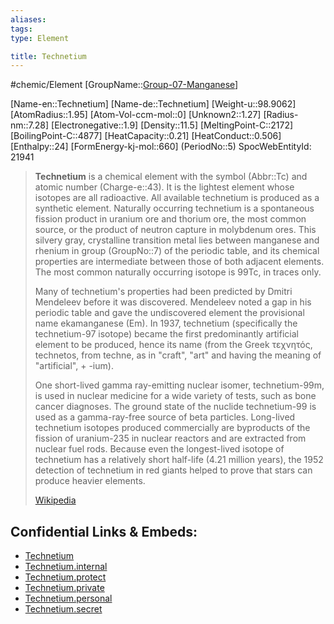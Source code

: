 ```yaml
---
aliases: 
tags: 
type: Element

title: Technetium
---
```

#chemic/Element 
[GroupName::[Group-07-Manganese](chemic/Elements/Group-07-Manganese.md)]

[Name-en::Technetium]
[Name-de::Technetium]
[Weight-u::98.9062]
[AtomRadius::1.95]
[Atom-Vol-ccm-mol::0]
[Unknown2::1.27]
[Radius-nm::7.28]
[Electronegative::1.9]
[Density::11.5]
[MeltingPoint-C::2172]
[BoilingPoint-C::4877]
[HeatCapacity::0.21]
[HeatConduct::0.506]
[Enthalpy::24]
[FormEnergy-kj-mol::660]
(PeriodNo::5)
SpocWebEntityId: 21941


> **Technetium** is a chemical element with the symbol (Abbr::Tc) and atomic number (Charge-e::43). It is the lightest element whose isotopes are all radioactive. All available technetium is produced as a synthetic element. Naturally occurring technetium is a spontaneous fission product in uranium ore and thorium ore, the most common source, or the product of neutron capture in molybdenum ores. This silvery gray, crystalline transition metal lies between manganese and rhenium in group (GroupNo::7) of the periodic table, and its chemical properties are intermediate between those of both adjacent elements. The most common naturally occurring isotope is 99Tc, in traces only.
>
> Many of technetium's properties had been predicted by Dmitri Mendeleev before it was discovered. Mendeleev noted a gap in his periodic table and gave the undiscovered element the provisional name ekamanganese (Em). In 1937, technetium (specifically the technetium-97 isotope) became the first predominantly artificial element to be produced, hence its name (from the Greek τεχνητός,  technetos, from techne, as in "craft", "art" and having the meaning of "artificial", + -ium).
>
> One short-lived gamma ray-emitting nuclear isomer, technetium-99m, is used in nuclear medicine for a wide variety of tests, such as bone cancer diagnoses. The ground state of the nuclide technetium-99 is used as a gamma-ray-free source of beta particles. Long-lived technetium isotopes produced commercially are byproducts of the fission of uranium-235 in nuclear reactors and are extracted from nuclear fuel rods. Because even the longest-lived isotope of technetium has a relatively short half-life (4.21 million years), the 1952 detection of technetium in red giants helped to prove that stars can produce heavier elements.
>
> [Wikipedia](https://en.wikipedia.org/wiki/Technetium)



## Confidential Links & Embeds: 
- [Technetium](../../../../_public/chemic/Elements/Group-07-Manganese/Technetium.md) 
- [Technetium.internal](../../../../_internal/chemic/Elements/Group-07-Manganese/Technetium.internal.md) 
- [Technetium.protect](../../../../_protect/chemic/Elements/Group-07-Manganese/Technetium.protect.md) 
- [Technetium.private](../../../../_private/chemic/Elements/Group-07-Manganese/Technetium.private.md) 
- [Technetium.personal](../../../../_personal/chemic/Elements/Group-07-Manganese/Technetium.personal.md) 
- [Technetium.secret](../../../../_secret/chemic/Elements/Group-07-Manganese/Technetium.secret.md) 
